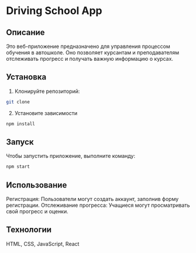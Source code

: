 # Driving School App

## Описание
Это веб-приложение предназначено для управления процессом обучения в автошколе. Оно позволяет курсантам и преподавателям отслеживать прогресс и получать важную информацию о курсах.

## Установка
1. Клонируйте репозиторий:
```bash
git clone
```

2. Установите зависимости
```bash
npm install
```

## Запуск
Чтобы запустить приложение, выполните команду:
```bash
npm start
```

## Использование
Регистрация: Пользователи могут создать аккаунт, заполнив форму регистрации.
Отслеживание прогресса: Учащиеся могут просматривать свой прогресс и оценки.

## Технологии
HTML, CSS, JavaScript, React
